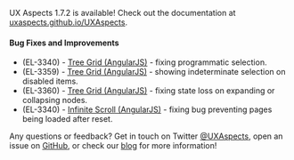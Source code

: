 UX Aspects 1.7.2 is available! Check out the documentation at [uxaspects.github.io/UXAspects](https://uxaspects.github.io/UXAspects).

#### Bug Fixes and Improvements
* (EL-3340) - [Tree Grid (AngularJS)](https://uxaspects.github.io/UXAspects/#/components/tree-view#tree-grid-ng1) - fixing programmatic selection.
* (EL-3359) - [Tree Grid (AngularJS)](https://uxaspects.github.io/UXAspects/#/components/tree-view#tree-grid-ng1) - showing indeterminate selection on disabled items.
* (EL-3360) - [Tree Grid (AngularJS)](https://uxaspects.github.io/UXAspects/#/components/tree-view#tree-grid-ng1) - fixing state loss on expanding or collapsing nodes.
* (EL-3340) - [Infinite Scroll (AngularJS)](https://uxaspects.github.io/UXAspects/#/components/scrollbar#infinite-scroll-ng1) - fixing bug preventing pages being loaded after reset.

Any questions or feedback? Get in touch on Twitter [@UXAspects](https://twitter.com/UXAspects), open an issue on [GitHub](https://github.com/UXAspects/UXAspects/issues), or check our [blog](https://uxaspects.github.io/UXAspects/#/blog) for more information!
